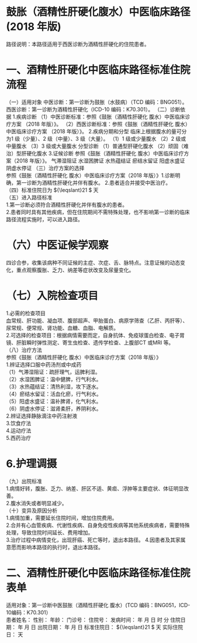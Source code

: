# 鼓胀（酒精性肝硬化腹水）中医临床路径 (2018 年版)  
路径说明：本路径适用于西医诊断为酒精性肝硬化的住院患者。  
# 一、酒精性肝硬化中医临床路径标准住院流程  
（一）适用对象 中医诊断：第一诊断为鼓胀（水鼓病）（TCD 编码：BNG051）。  
西医诊断：第一诊断为酒精性肝硬化（ICD-10 编码：K70.301）。 （二）诊断依据 1.疾病诊断  （1）中医诊断标准：参照《鼓胀（酒精性肝硬化 腹水）中医临床诊疗方案
（2018 年版）》。 （2）西医诊断标准：参照《鼓胀（酒精性肝硬化 腹水）中医临床诊疗方案
（2018 年版）》。 2.疾病分期和分型 临床上根据腹水的量可分为1 级（少量）、2 级（中量）、3 级（大量）。 （1）1 级或少量腹水 （2）2 级或中量腹水 （3）3 级或大量腹水 分型诊断 （1）普通型肝硬化腹水 （2）顽固（难治）型肝硬化腹水 3.证候诊断  参照《鼓胀（酒精性肝硬化 腹水）中医临床诊疗方案（2018 年版）》。 气滞湿阻证  水湿困脾证 水热蕴结证 瘀结水留证  阳虚水盛证  阴虚水停证  （三）治疗方案的选择  
参照《鼓胀（酒精性肝硬化 腹水）中医临床诊疗方案（2018 年版）》1.诊断明确，第一诊断为酒精性肝硬化并伴有腹水。 2.患者适合并接受中医治疗。  
（四）标准住院日为 ${\leqslant}21 $ 天  
（五）进入路径标准  
1.第一诊断必须符合酒精性肝硬化并伴有腹水的患者。  
2.患者同时具有其他疾病，但在住院期间不需特殊处理，也不影响第一诊断的临床路径流程实施时，可以进入路径。  
# （六）中医证候学观察  
四诊合参，收集该病种不同证候的主症、次症、舌、脉特点。注意证候的动态变化，重点观察腹胀、乏力、纳差等症状改变及尿量变化。  
# （七）入院检查项目  
1.必需的检查项目  
血常规、肝功能、凝血项、腹部超声、甲胎蛋白、病原学筛查（乙肝、丙肝等）、尿常规、便常规、肾功能、血糖、血脂、电解质。  
2.可选择的检查项目：根据病情需要而定，自身抗体、免疫球蛋白检查、电子胃镜、肝脏瞬时弹性测定、寄生虫检查、遗传学检查、上腹部CT 或MRI 等。  
（八）治疗方法  
参照《鼓胀（酒精性肝硬化 腹水）中医临床诊疗方案（2018 年版）》  
1.辨证选择口服中药汤剂或中成药  
（1）气滞湿阻证：疏肝理气，运脾利湿。  
（2）水湿困脾证：温中健脾，行气利水。  
（3）水热蕴结证：清热利湿，攻下逐水。  
（4）瘀结水留证：活血化瘀，行气利水。  
（5）阳虚水盛证：温补脾肾，化气利水。  
（6）阴虚水停证：滋肾柔肝，养阴利水。  
2.辨证选择静脉滴注中药注射液  
3.饮食疗法  
4.运动疗法  
5.西药治疗  
# 6.护理调摄  
（九）出院标准  
1.病情好转，腹胀、乏力、纳差、肝区不适、黄疸、浮肿等主要症状、体征明显改善。  
2.腹水消失或者明显减少。  
（十）变异及原因分析  
1.病情加重，需要延长住院时间，增加住院费用。  
2.合并有心血管疾病、代谢性疾病、自身免疫性疾病等其他系统疾病者，需要特殊处理，导致住院时间延长、费用增加。  
3.治疗过程中病情变化，出现肝癌、死亡等时，退出本路径。 4.因患者及其家属意愿而影响本路径的执行时，退出本路径。  
# 二、酒精性肝硬化中医临床路径标准住院表单  
适用对象：第一诊断中医鼓胀（酒精性肝硬化 腹水）(TCD 编码：BNG051，ICD-10编码：K70.301）  
患者姓名：          性别：    年龄：    门诊号：         住院号：            发病时间：   年  月  日  时  分  住院日期：   年  月  日 出院日期：   年  月   日 标准住院日： ${\leqslant}21 $ 天               实际住院日：     天  